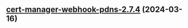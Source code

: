 

## [cert-manager-webhook-pdns-2.7.4](https://github.com/cyr-ius/truenas-charts/compare/cert-manager-webhook-pdns-2.7.3...cert-manager-webhook-pdns-2.7.4) (2024-03-16)

